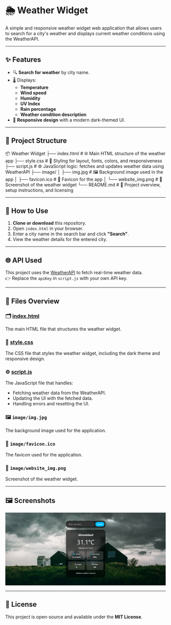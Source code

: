 # 🌦️ Weather Widget

A simple and responsive weather widget web application that allows users to search for a city's weather and displays current weather conditions using the WeatherAPI.

---

## ✨ Features

- 🔍 **Search for weather** by city name.
- 🌡️ Displays:
  - **Temperature**
  - **Wind speed**
  - **Humidity**
  - **UV Index**
  - **Rain percentage**
  - **Weather condition description**
- 📱 **Responsive design** with a modern dark-themed UI.

---

## 📂 Project Structure

📦 Weather Widget
├── index.html       # 🌐 Main HTML structure of the weather app
├── style.css        # 🎨 Styling for layout, fonts, colors, and responsiveness
├── script.js        # ⚙️ JavaScript logic: fetches and updates weather data using WeatherAPI
├── image/
│   ├── img.jpg      # 🖼️ Background image used in the app
│   ├── favicon.ico  # 🔖 Favicon for the app
│   └── website_img.png  # 📸 Screenshot of the weather widget
└── README.md        # 📘 Project overview, setup instructions, and licensing

---

## 🚀 How to Use

1. **Clone or download** this repository.
2. Open `index.html` in your browser.
3. Enter a city name in the search bar and click **"Search"**.
4. View the weather details for the entered city.

---

## 🌐 API Used

This project uses the [WeatherAPI](https://www.weatherapi.com/) to fetch real-time weather data.  
👉 Replace the `apiKey` in `script.js` with your own API key.

---

## 📄 Files Overview

### 🗂️ [index.html](index.html)
The main HTML file that structures the weather widget.

### 🎨 [style.css](style.css)
The CSS file that styles the weather widget, including the dark theme and responsive design.

### ⚙️ [script.js](script.js)
The JavaScript file that handles:
- Fetching weather data from the WeatherAPI.
- Updating the UI with the fetched data.
- Handling errors and resetting the UI.

### 🖼️ `image/img.jpg`
The background image used for the application.

### 🔖 `image/favicon.ico`
The favicon used for the application.

### 📸 `image/website_img.png`
Screenshot of the weather widget.

---

## 🖼️ Screenshots

![Weather Widget Screenshot](image/website_img.png)

---

## 📜 License

This project is open-source and available under the **MIT License**.


